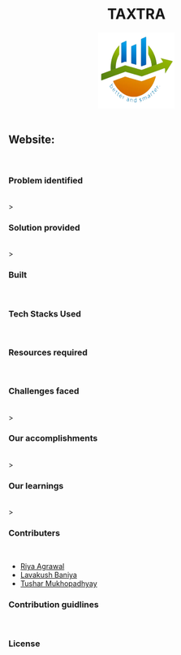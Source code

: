 
<h1 align="center">TAXTRA</h1>
<p align="center"><img src="img/logo.png" alt="Logo" width="150px" height="150px" hspace="10"/><br>
<!-- <p align="center">    
    <img src=https://img.shields.io/github/license/covidoff/covidoff>  
    <a href="http://makeapullrequest.com" target="_blank"><img src="https://img.shields.io/badge/PRs-welcome-brightgreen.svg?style=flat" alt="PRs Welcome"></a>
    <img alt="GitHub Forks" src="https://img.shields.io/github/forks/covidoff/covidoff">
    <img alt="GitHub pull requests" src="https://img.shields.io/github/issues-pr/covidoff/covidoff">
    <img alt="GitHub issues" src="https://img.shields.io/github/issues/covidoff/covidoff">
</p> -->
<br>

## Website: 
<br>

### Problem identified
<br>
> 

### Solution provided
<br>
> 

### Built
<br>

### Tech Stacks Used
<br>
  <!-- - **FrontEnd:** HTML, CSS, JS, Bootstrap, SCSS, Streamlit, JQuery
  - **Backend:** Streamlit, Python, Heroku-CLI, Ajax
  - **Database:** JSON, Gspread-dataframe, Openpyxl, Gspread
  - **Tools:** Git, GitHub, VSCode
  - **API:** Google Drive API, Google Sheet API, Twitter API
  - **Skills:** Software Development, Web Scraping, Python Web Scripting, FrontEnd, Responsive Design Building -->

### Resources required 
<br>
<!-- > Medical Data, User resources
> Domain, Server, Streamlit Web Server Host Setup -->

### Challenges faced
<br>
>

### Our accomplishments
<br>
>

 ### Our learnings
 <br>
 >

### Contributers
<br>

- [Riya Agrawal](https://github.com/Riya500-git)
- [Lavakush Baniya](https://github.com/lavakush07)
- [Tushar Mukhopadhyay](https://github.com/snowstorm003)

### Contribution guidlines
<br>
<!-- Just go through the **[contribution guidelines](https://github.com/covidoff/covidoff/blob/main/CONTRIBUTING.md)** to get started with your contributions. -->

### License
<br>

